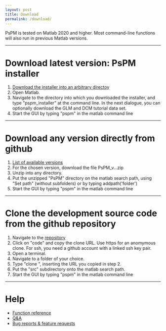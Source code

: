 ```yaml
---
layout: post
title: Download
permalink: /download/
---
```


PsPM is tested on Matlab 2020 and higher. Most command-line functions will also run in previous Matlab versions.

---
# Download latest version: PsPM installer

1. <a href="https://github.com/bachlab/PsPM/releases/download/v7.0.0/PsPM_installer.m" download>Download the installer into an arbitrary directoy</a>
2. Open Matlab.
3. Navigate to the directory into which you downloaded the installer, and type "pspm_installer" at the command line. In the next dialogue, you can optionally download the GLM and DCM tutorial data set.
4. Start the GUI by typing "pspm" in the matlab command line

---

# Download any version directly from github

1. [List of available versions](https://github.com/bachlab/PsPM/releases)
2. For the chosen version, download the file PsPM_v...zip
3. Unzip into any directory.
4. Put the unzipped "PsPM" directory on the matlab search path, using "Set path" (without subfolders) or by typing addpath('folder')
5. Start the GUI by typing "pspm" in the matlab command line

---

# Clone the development source code from the github repository

1. Navigate to the [repository](https://github.com/bachlab/PsPM)
2. Click on "code" and copy the clone URL. Use https for an anomymous clone. For ssh, you need a github account with a linked ssh key pair.
3. Open a terminal.
4. Navigate to a folder of your choice.
5. Type "clone <URL>", inserting the URL you copied in step 2. 
6. Put the "src" subdirectory onto the matlab search path.
7. Start the GUI by typing "pspm" in the matlab command line

---

# Help
* [Function reference](https://bachlab.github.io/PsPM/ref/)
* [Q&A](https://github.com/bachlab/PsPM/discussions)
* [Bug reports & feature requests](https://github.com/bachlab/PsPM/issues)

